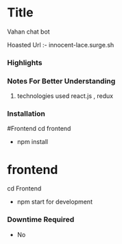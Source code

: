 Title
==============
Vahan chat bot

Hoasted Url :-  innocent-lace.surge.sh

### Highlights

### Notes For Better Understanding
1. technologies used react.js , redux


### Installation
 #Frontend
 cd frontend
* npm install


# frontend
cd Frontend
* npm start for development

### Downtime Required
* No



